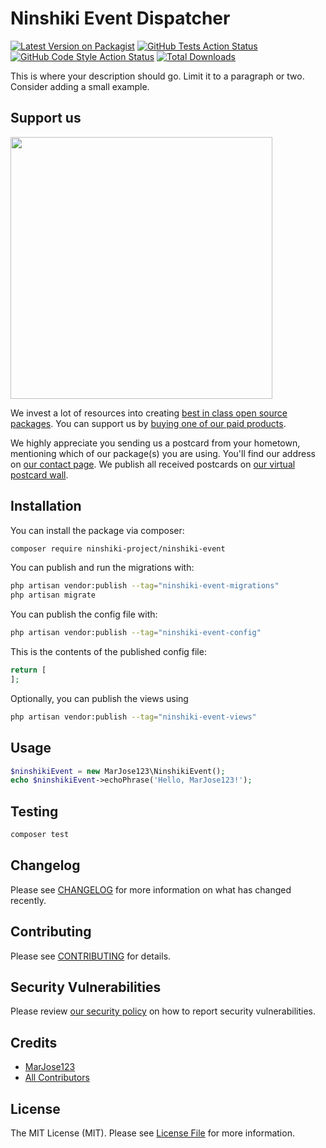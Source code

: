 # Ninshiki Event Dispatcher

[![Latest Version on Packagist](https://img.shields.io/packagist/v/ninshiki-project/ninshiki-event.svg?style=flat-square)](https://packagist.org/packages/ninshiki-project/ninshiki-event)
[![GitHub Tests Action Status](https://img.shields.io/github/actions/workflow/status/ninshiki-project/ninshiki-event/run-tests.yml?branch=main&label=tests&style=flat-square)](https://github.com/ninshiki-project/ninshiki-event/actions?query=workflow%3Arun-tests+branch%3Amain)
[![GitHub Code Style Action Status](https://img.shields.io/github/actions/workflow/status/ninshiki-project/ninshiki-event/fix-php-code-style-issues.yml?branch=main&label=code%20style&style=flat-square)](https://github.com/ninshiki-project/ninshiki-event/actions?query=workflow%3A"Fix+PHP+code+style+issues"+branch%3Amain)
[![Total Downloads](https://img.shields.io/packagist/dt/ninshiki-project/ninshiki-event.svg?style=flat-square)](https://packagist.org/packages/ninshiki-project/ninshiki-event)

This is where your description should go. Limit it to a paragraph or two. Consider adding a small example.

## Support us

[<img src="https://github-ads.s3.eu-central-1.amazonaws.com/ninshiki-event.jpg?t=1" width="419px" />](https://spatie.be/github-ad-click/ninshiki-event)

We invest a lot of resources into creating [best in class open source packages](https://spatie.be/open-source). You can support us by [buying one of our paid products](https://spatie.be/open-source/support-us).

We highly appreciate you sending us a postcard from your hometown, mentioning which of our package(s) you are using. You'll find our address on [our contact page](https://spatie.be/about-us). We publish all received postcards on [our virtual postcard wall](https://spatie.be/open-source/postcards).

## Installation

You can install the package via composer:

```bash
composer require ninshiki-project/ninshiki-event
```

You can publish and run the migrations with:

```bash
php artisan vendor:publish --tag="ninshiki-event-migrations"
php artisan migrate
```

You can publish the config file with:

```bash
php artisan vendor:publish --tag="ninshiki-event-config"
```

This is the contents of the published config file:

```php
return [
];
```

Optionally, you can publish the views using

```bash
php artisan vendor:publish --tag="ninshiki-event-views"
```

## Usage

```php
$ninshikiEvent = new MarJose123\NinshikiEvent();
echo $ninshikiEvent->echoPhrase('Hello, MarJose123!');
```

## Testing

```bash
composer test
```

## Changelog

Please see [CHANGELOG](CHANGELOG.md) for more information on what has changed recently.

## Contributing

Please see [CONTRIBUTING](CONTRIBUTING.md) for details.

## Security Vulnerabilities

Please review [our security policy](../../security/policy) on how to report security vulnerabilities.

## Credits

- [MarJose123](https://github.com/ninshiki-project)
- [All Contributors](../../contributors)

## License

The MIT License (MIT). Please see [License File](LICENSE.md) for more information.
